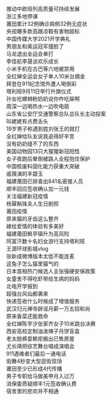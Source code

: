推动中欧班列高质量可持续发展  
浙江多地停课  
莆田累计32例确诊病例32例无症状  
央视曝多款高跟凉鞋有害物超标  
中国传媒大学2021开学典礼  
男朋友和奥运冠军撞脸了  
马龙退出全运会单打  
李佳航李晟谈欢乐成长  
小米手机在古巴等六地被禁用  
全红婵全运会女子单人10米台摘金  
拜登在911纪念馆外遭人喝倒彩  
塔利班9月11日举行升旗仪式  
孙女吃螺蛳粉奶奶说你咋吃屎啊  
周深一边喝热水一边吹电扇  
山东省公安厅交通警察总队总队长主动投案  
叫姥姥有点费舌头  
19岁男子称遇到姓刘张王的就打  
全红婵给队友说我追得好辛苦  
没有奶奶缝不了的东西  
美国动物园13只大猩猩新冠阳性  
女子夜跑后晕倒被路人全程抱住保护  
中国核废料固化能力获重大突破  
戚薇演的丰碧玉  
福建莆田已排查出841名密接人员  
顺丰回应签收确认加一元钱  
关注福建新冠疫情  
杨幂斛珠夫人生日剧照  
莆田疫情  
原来猫的牙齿这么整齐  
嫁给爱情的体验有多美好  
福建莆田枫亭镇升为高风险  
阿富汗数十名妇女游行支持塔利班  
王源环球影城vlog  
张新成微博版本太低不能连麦  
这兔子怎么猫里猫气的  
日本首相热门候选人主张强硬安保政策  
女童舍不得吃虾带给生病的妈妈  
北电开学报到  
超强台风灿都袭来  
快递签收什么时候成了增值服务  
武汉归元禅寺辟谣月薪一万五招和尚  
原来香菜还能救命  
全红婵陈芋汐张家齐女子10米跳台决赛  
西安高校定制油泼辣子月饼盲盒  
老太脱裤耍赖拒搬出已售房屋  
尤长靖把综艺舞台唱成演唱会  
911遇难者们最后一通电话  
街舞4秒变大型逛街现场  
莆田至少已形成4代传播  
男子专职给马做美甲月入过万  
消保委质疑顺丰1元签收确认费  
宿舍里的悲欢并不相通  
